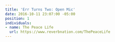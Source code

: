 ```yaml
---
title: 'Err Turns Two: Open Mic'
date: 2016-10-11 23:07:00 -05:00
position: 1
individuals:
- name: The Peace Life
  url: https://www.reverbnation.com/ThePeaceLife
---
```



